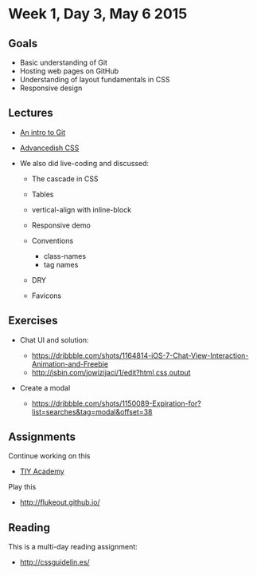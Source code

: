 # Week 1, Day 3, May 6 2015

## Goals

- Basic understanding of Git
- Hosting web pages on GitHub
- Understanding of layout fundamentals in CSS
- Responsive design

## Lectures

- [An intro to Git](https://github.com/tiy-durham-fe-cohort4/resources/blob/master/lessons/git.md)
- [Advancedish CSS](https://github.com/tiy-durham-fe-cohort4/resources/blob/master/lessons/advanced-css.md)

- We also did live-coding and discussed:
  - The cascade in CSS
  - Tables
  - vertical-align with inline-block
  - Responsive demo
  - Conventions
    - class-names
    - tag names
  - DRY
  - Favicons

    <link rel="shortcut icon" href="img/favicon.png">

## Exercises

- Chat UI and solution:
  - https://dribbble.com/shots/1164814-iOS-7-Chat-View-Interaction-Animation-and-Freebie
  - http://jsbin.com/jowizijaci/1/edit?html,css,output

- Create a modal
  - https://dribbble.com/shots/1150089-Expiration-for?list=searches&tag=modal&offset=38

## Assignments

Continue working on this

- [TIY Academy](https://github.com/tiy-durham-fe-cohort4/resources/blob/master/assignments/tiy-academy-layout.md)

Play this

- http://flukeout.github.io/

## Reading

This is a multi-day reading assignment:

- http://cssguidelin.es/
